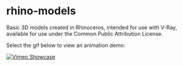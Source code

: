# rhino-models
Basic 3D models created in Rhinoceros, intended for use with V-Ray, available for use under the Common Public Attribution License.

Select the gif below to view an animation demo: 

[![Vimeo Showcase](thumbnail.gif)](https://vimeo.com/497338928)
